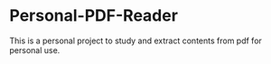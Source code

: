 # Personal-PDF-Reader
This is a personal project to study and extract contents from pdf for personal use.
